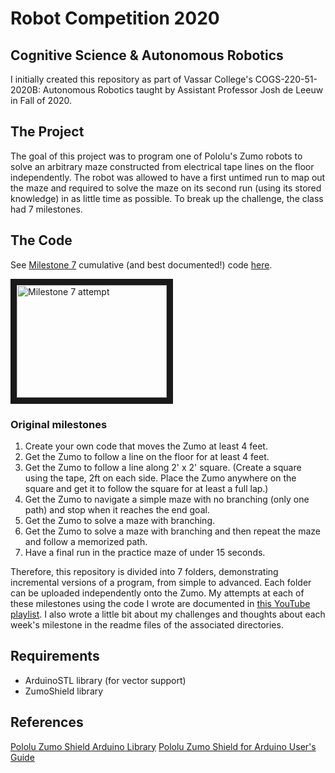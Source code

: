 # Robot Competition 2020

## Cognitive Science & Autonomous Robotics
I initially created this repository as part of Vassar College's COGS-220-51-2020B: Autonomous Robotics taught by Assistant Professor Josh de Leeuw in Fall of 2020.

## The Project
The goal of this project was to program one of Pololu's Zumo robots to solve an arbitrary maze constructed from electrical tape lines on the floor independently.  The robot was allowed to have a first untimed run to map out the maze and required to solve the maze on its second run (using its stored knowledge) in as little time as possible.  To break up the challenge, the class had 7 milestones.

## The Code
See [Milestone 7](https://github.com/kdpatters/robot_competition_2020/tree/master/milestone_7) cumulative (and best documented!) code [here](https://github.com/kdpatters/robot_competition_2020/tree/master/milestone_7).

<a href="https://www.youtube.com/playlist?list=PL_vwT-3yRaUgX_wOFEYApaCMzTHfuzczx
" target="_blank"><img src="http://img.youtube.com/vi/eu42vbh9r0s/0.jpg" 
alt="Milestone 7 attempt" width="240" height="180" border="10" /></a>

### Original milestones
1. Create your own code that moves the Zumo at least 4 feet.
2. Get the Zumo to follow a line on the floor for at least 4 feet.
3. Get the Zumo to follow a line along 2' x 2' square. (Create a square using the tape, 2ft on each side. Place the Zumo anywhere on the square and get it to follow the square for at least a full lap.)
4. Get the Zumo to navigate a simple maze with no branching (only one path) and stop when it reaches the end goal.
5. Get the Zumo to solve a maze with branching.
6. Get the Zumo to solve a maze with branching and then repeat the maze and follow a memorized path.
7. Have a final run in the practice maze of under 15 seconds.

Therefore, this repository is divided into 7 folders, demonstrating incremental versions of a program, from simple to advanced.  Each folder can be uploaded independently onto the Zumo.  My attempts at each of these milestones using the code I wrote are documented in [this YouTube playlist](https://www.youtube.com/playlist?list=PL_vwT-3yRaUgX_wOFEYApaCMzTHfuzczx).  I also wrote a little bit about my challenges and thoughts about each week's milestone in the readme files of the associated directories.

## Requirements
- ArduinoSTL library (for vector support)
- ZumoShield library

## References
[Pololu Zumo Shield Arduino Library](https://pololu.github.io/zumo-shield-arduino-library/)
[Pololu Zumo Shield for Arduino User's Guide](https://www.pololu.com/docs/0J57)
